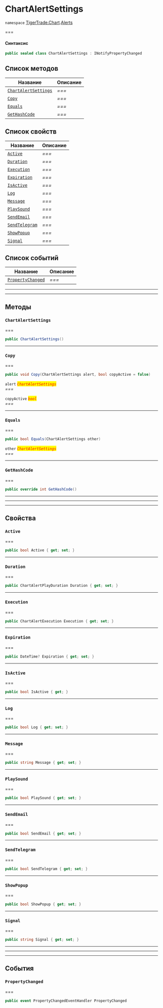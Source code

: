 # ChartAlertSettings

`namespace` [TigerTrade.Chart](../../../).[Alerts](./)

\===

#### Синтаксис

```csharp
public sealed class ChartAlertSettings : INotifyPropertyChanged
```

## Список методов

| Название                                                                   | Описание |
| -------------------------------------------------------------------------- | -------- |
| [`ChartAlertSettings`](chartalertsettings.cs.md#method-chartalertsettings) | _===_    |
| [`Copy`](chartalertsettings.cs.md#method-copy)                             | _===_    |
| [`Equals`](chartalertsettings.cs.md#method-equals)                         | _===_    |
| [`GetHashCode`](chartalertsettings.cs.md#method-gethashcode)               | _===_    |

## Список свойств

| Название                                                         | Описание |
| ---------------------------------------------------------------- | -------- |
| [`Active`](chartalertsettings.cs.md#property-active)             | _===_    |
| [`Duration`](chartalertsettings.cs.md#property-duration)         | _===_    |
| [`Execution`](chartalertsettings.cs.md#property-execution)       | _===_    |
| [`Expiration`](chartalertsettings.cs.md#property-expiration)     | _===_    |
| [`IsActive`](chartalertsettings.cs.md#property-isactive)         | _===_    |
| [`Log`](chartalertsettings.cs.md#property-log)                   | _===_    |
| [`Message`](chartalertsettings.cs.md#property-message)           | _===_    |
| [`PlaySound`](chartalertsettings.cs.md#property-playsound)       | _===_    |
| [`SendEmail`](chartalertsettings.cs.md#property-sendemail)       | _===_    |
| [`SendTelegram`](chartalertsettings.cs.md#property-sendtelegram) | _===_    |
| [`ShowPopup`](chartalertsettings.cs.md#property-showpopup)       | _===_    |
| [`Signal`](chartalertsettings.cs.md#property-signal)             | _===_    |

## Список событий

| Название                                                            | Описание |
| ------------------------------------------------------------------- | -------- |
| [`PropertyChanged`](chartalertsettings.cs.md#event-propertychanged) | _===_    |

***

***

## Методы

### `ChartAlertSettings` <a href="#method-chartalertsettings" id="method-chartalertsettings"></a>

\===

```csharp
public ChartAlertSettings()
```

***

### `Copy` <a href="#method-copy" id="method-copy"></a>

\===

```csharp
public void Copy(ChartAlertSettings alert, bool copyActive = false)
```

`alert` _<mark style="color:red;">`ChartAlertSettings`</mark>_\
_===_

`copyActive` _<mark style="color:red;">`bool`</mark>_\
_===_

***

### `Equals` <a href="#method-equals" id="method-equals"></a>

\===

```csharp
public bool Equals(ChartAlertSettings other)
```

`other` _<mark style="color:red;">`ChartAlertSettings`</mark>_\
_===_

***

### `GetHashCode` <a href="#method-gethashcode" id="method-gethashcode"></a>

\===

```csharp
public override int GetHashCode()
```

***

***

***

## Свойства

### `Active` <a href="#property-active" id="property-active"></a>

\===

```csharp
public bool Active { get; set; }
```

***

### `Duration` <a href="#property-duration" id="property-duration"></a>

\===

```csharp
public ChartAlertPlayDuration Duration { get; set; }
```

***

### `Execution` <a href="#property-execution" id="property-execution"></a>

\===

```csharp
public ChartAlertExecution Execution { get; set; }
```

***

### `Expiration` <a href="#property-expiration" id="property-expiration"></a>

\===

```csharp
public DateTime? Expiration { get; set; }
```

***

### `IsActive` <a href="#property-isactive" id="property-isactive"></a>

\===

```csharp
public bool IsActive { get; }
```

***

### `Log` <a href="#property-log" id="property-log"></a>

\===

```csharp
public bool Log { get; set; }
```

***

### `Message` <a href="#property-message" id="property-message"></a>

\===

```csharp
public string Message { get; set; }
```

***

### `PlaySound` <a href="#property-playsound" id="property-playsound"></a>

\===

```csharp
public bool PlaySound { get; set; }
```

***

### `SendEmail` <a href="#property-sendemail" id="property-sendemail"></a>

\===

```csharp
public bool SendEmail { get; set; }
```

***

### `SendTelegram` <a href="#property-sendtelegram" id="property-sendtelegram"></a>

\===

```csharp
public bool SendTelegram { get; set; }
```

***

### `ShowPopup` <a href="#property-showpopup" id="property-showpopup"></a>

\===

```csharp
public bool ShowPopup { get; set; }
```

***

### `Signal` <a href="#property-signal" id="property-signal"></a>

\===

```csharp
public string Signal { get; set; }
```

***

***

***

## События

### `PropertyChanged` <a href="#event-propertychanged" id="event-propertychanged"></a>

\===

```csharp
public event PropertyChangedEventHandler PropertyChanged
```
